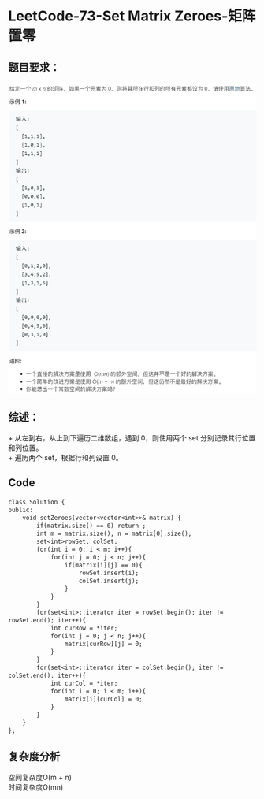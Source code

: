 # LeetCode-73-Set Matrix Zeroes-矩阵置零

## 题目要求：
![avatar](https://github.com/JakeChanFangZiyuan20/MyLeetCode/blob/master/img/73.png)

## 综述：  
\+ 从左到右，从上到下遍历二维数组，遇到 0，则使用两个 set 分别记录其行位置和列位置。  
\+ 遍历两个 set，根据行和列设置 0。

## Code
```
class Solution {
public:
    void setZeroes(vector<vector<int>>& matrix) {
        if(matrix.size() == 0) return ;
        int m = matrix.size(), n = matrix[0].size();
        set<int>rowSet, colSet;
        for(int i = 0; i < m; i++){
            for(int j = 0; j < n; j++){
                if(matrix[i][j] == 0){
                    rowSet.insert(i);
                    colSet.insert(j);
                }
            }
        }
        for(set<int>::iterator iter = rowSet.begin(); iter != rowSet.end(); iter++){
            int curRow = *iter;
            for(int j = 0; j < n; j++){
                matrix[curRow][j] = 0;
            }
        }
        for(set<int>::iterator iter = colSet.begin(); iter != colSet.end(); iter++){
            int curCol = *iter;
            for(int i = 0; i < m; i++){
                matrix[i][curCol] = 0;
            }
        }
    }
};
```


## 复杂度分析
空间复杂度O(m + n)  
时间复杂度O(mn)

